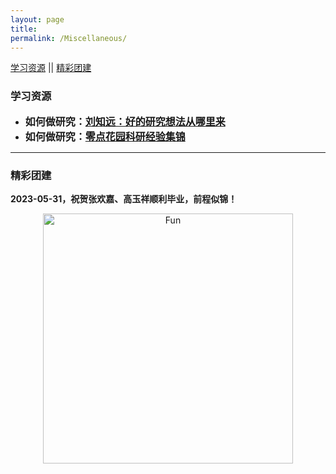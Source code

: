 ```yaml
---
layout: page
title: 
permalink: /Miscellaneous/
---
```


 [学习资源](#学习资源)  ||  [精彩团建](#精彩团建)


### 学习资源
- **<font size=3>如何做研究：<a href="https://zhuanlan.zhihu.com/p/93765082">刘知远：好的研究想法从哪里来</a></font>**
- **<font size=3>如何做研究：<a href="https://fangvv.gitee.io/homepage/research-experiences.pdf">零点花园科研经验集锦</a></font>**

---

### 精彩团建
<p><b>2023-05-31，祝贺张欢嘉、高玉祥顺利毕业，前程似锦！</b></p>
<center><div><img style="height: 400px;" src="/images/activity/20230531.jpg" alt="Fun" align=center></div></center>
